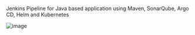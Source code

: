Jenkins Pipeline for Java based application using Maven, SonarQube, Argo CD, Helm and Kubernetes

![image](https://github.com/rogerbarrow/CI-CD-pipeline-jenkins-Docker/assets/46138186/0183ac53-6a9a-4efd-9197-71fed36bb4cf)
